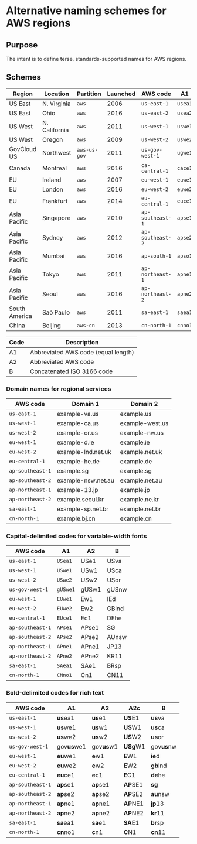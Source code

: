 Alternative naming schemes for AWS regions
==========================================

Purpose
-------

The intent is to define terse, standards-supported names for AWS regions.

Schemes
-------

| Region        | Location      | Partition    | Launched | AWS code         | A1      | A2      | B       |
|---------------|---------------|--------------|----------|------------------|---------|---------|---------|
| US East       | N. Virginia   | `aws`        | 2006     | `us-east-1`      | `usea1` | `use1`  | `usva`  |
| US East       | Ohio          | `aws`        | 2016     | `us-east-2`      | `usea2` | `use2`  | `usoh`  |
| US West       | N. California | `aws`        | 2011     | `us-west-1`      | `uswe1` | `usw1`  | `usca`  |
| US West       | Oregon        | `aws`        | 2009     | `us-west-2`      | `uswe2` | `usw2`  | `usor`  |
| GovCloud US   | Northwest     | `aws-us-gov` | 2011     | `us-gov-west-1`  | `ugwe1` | `usgw1` | `usgov` |
| Canada        | Montreal      | `aws`        | 2016     | `ca-central-1`   | `cace1` | `cac1`  | `caqc`  |
| EU            | Ireland       | `aws`        | 2007     | `eu-west-1`      | `euwe1` | `ew1`   | `ied`   |
| EU            | London        | `aws`        | 2016     | `eu-west-2`      | `euwe2` | `ew2`   | `gblnd` |
| EU            | Frankfurt     | `aws`        | 2014     | `eu-central-1`   | `euce1` | `ec1`   | `dehe`  |
| Asia Pacific  | Singapore     | `aws`        | 2010     | `ap-southeast-1` | `apse1` | `apse1` | `sg`    |
| Asia Pacific  | Sydney        | `aws`        | 2012     | `ap-southeast-2` | `apse2` | `apse2` | `aunsw` |
| Asia Pacific  | Mumbai        | `aws`        | 2016     | `ap-south-1`     | `apso1` | `aps1`  | `inmh`  |
| Asia Pacific  | Tokyo         | `aws`        | 2011     | `ap-northeast-1` | `apne1` | `apne1` | `jp13`  |
| Asia Pacific  | Seoul         | `aws`        | 2016     | `ap-northeast-2` | `apne2` | `apne2` | `kr11`  |
| South America | Saõ Paulo     | `aws`        | 2011     | `sa-east-1`      | `saea1` | `sae1`  | `brsp`  |
| China         | Beijing       | `aws-cn`     | 2013     | `cn-north-1`     | `cnno1` | `cn1`   | `cn11`  |

| Code | Description                         |
|------|-------------------------------------|
| A1   | Abbreviated AWS code (equal length) |
| A2   | Abbreviated AWS code                |
| B    | Concatenated ISO 3166 code          |

### Domain names for regional services

| AWS code         | Domain 1           | Domain 2        |
|------------------|--------------------|-----------------|
| `us-east-1`      | example-va.us      | example.us      |
| `us-west-1`      | example-ca.us      | example-west.us |
| `us-west-2`      | example-or.us      | example-nw.us   |
| `eu-west-1`      | example-d.ie       | example.ie      |
| `eu-west-2`      | example-lnd.net.uk | example.net.uk  |
| `eu-central-1`   | example-he.de      | example.de      |
| `ap-southeast-1` | example.sg         | example.sg      |
| `ap-southeast-2` | example-nsw.net.au | example.net.au  |
| `ap-northeast-1` | example-13.jp      | example.jp      |
| `ap-northeast-2` | example.seoul.kr   | example.ne.kr   |
| `sa-east-1`      | example-sp.net.br  | example.net.br  |
| `cn-north-1`     | example.bj.cn      | example.cn      |

### Capital-delimited codes for variable-width fonts

| AWS code         | A1      | A2    | B     |
|------------------|---------|-------|-------|
| `us-east-1`      | `USea1` | USe1  | USva  |
| `us-west-1`      | `USwe1` | USw1  | USca  |
| `us-west-2`      | `USwe2` | USw2  | USor  |
| `us-gov-west-1`  | `gUSwe1`| gUSw1 | gUSnw |
| `eu-west-1`      | `EUwe1` | Ew1   | IEd   |
| `eu-west-2`      | `EUwe2` | Ew2   | GBlnd |
| `eu-central-1`   | `EUce1` | Ec1   | DEhe  |
| `ap-southeast-1` | `APse1` | APse1 | SG    |
| `ap-southeast-2` | `APse2` | APse2 | AUnsw |
| `ap-northeast-1` | `APne1` | APne1 | JP13  |
| `ap-northeast-2` | `APne2` | APne2 | KR11  |
| `sa-east-1`      | `SAea1` | SAe1  | BRsp  |
| `cn-north-1`     | `CNno1` | Cn1   | CN11  |

### Bold-delimited codes for rich text
| AWS code         | A1        | A2        | A2c       | B         |
|------------------|-----------|-----------|-----------|-----------|
| `us-east-1`      | **us**ea1 | **us**e1  | **US**E1  | **us**va  |
| `us-west-1`      | **us**we1 | **us**w1  | **US**W1  | **us**ca  |
| `us-west-2`      | **us**we2 | **us**w2  | **US**W2  | **us**or  |
| `us-gov-west-1`  | gov**us**we1 | gov**us**w1 | **USg**W1 | gov**us**nw |
| `eu-west-1`      | **eu**we1 | **e**w1   | **E**W1   | **ie**d   |
| `eu-west-2`      | **eu**we2 | **e**w2   | **E**W2   | **gb**lnd |
| `eu-central-1`   | **eu**ce1 | **e**c1   | **E**C1   | **de**he  |
| `ap-southeast-1` | **ap**se1 | **ap**se1 | **AP**SE1 | **sg**    |
| `ap-southeast-2` | **ap**se2 | **ap**se2 | **AP**SE2 | **au**nsw |
| `ap-northeast-1` | **ap**ne1 | **ap**ne1 | **AP**NE1 | **jp**13  |
| `ap-northeast-2` | **ap**ne2 | **ap**ne2 | **AP**NE2 | **kr**11  |
| `sa-east-1`      | **sa**ea1 | **sa**e1  | **SA**E1  | **br**sp  |
| `cn-north-1`     | **cn**no1 | **c**n1   | **C**N1   | **cn**11  |
